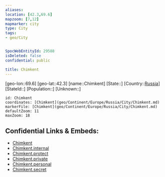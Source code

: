 ```yaml
---
aliases: 
location: [42.3,69.6]
mapzoom: [7,12] 
mapmarker: city 
type: City
tags:
- geo/City


SpocWebEntityId: 29588
isDeleted: false
confidential: public

title: Chimkent
---
```

[geo-lon::69.6]
[geo-lat::42.3]
[name::Chimkent]
[State::]
[Country::[Russia](geo/Continent/Europe/Russia.md)]
[StateId::]
[Population::]
[Unknown::]


```leaflet
id: Chimkent
coordinates: [Chimkent](geo/Continent/Europe/Russia/City/Chimkent.md)
markerFile: [Chimkent](geo/Continent/Europe/Russia/City/Chimkent.md)
defaultZoom: 11 
maxZoom: 18
```


## Confidential Links & Embeds: 
- [Chimkent](../../../../../../_public/geo/Continent/Europe/Russia/City/Chimkent.md) 
- [Chimkent.internal](../../../../../../_internal/geo/Continent/Europe/Russia/City/Chimkent.internal.md) 
- [Chimkent.protect](../../../../../../_protect/geo/Continent/Europe/Russia/City/Chimkent.protect.md) 
- [Chimkent.private](../../../../../../_private/geo/Continent/Europe/Russia/City/Chimkent.private.md) 
- [Chimkent.personal](../../../../../../_personal/geo/Continent/Europe/Russia/City/Chimkent.personal.md) 
- [Chimkent.secret](../../../../../../_secret/geo/Continent/Europe/Russia/City/Chimkent.secret.md) 
